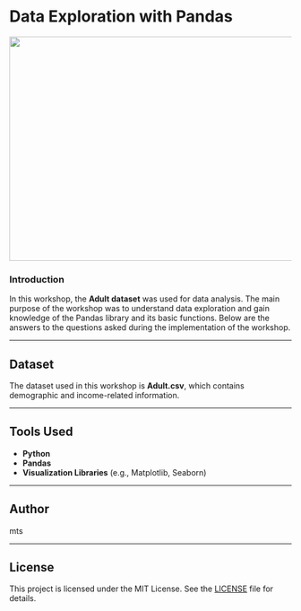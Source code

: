 # Data Exploration with Pandas

<div>

<img height="400" width="800" src="https://cdn.prod.website-files.com/666bbba4ff7240a20f4cccf8/666bbba4ff7240a20f4ce4da_Data%20Exploration%20(1).png">

</div>


### Introduction
In this workshop, the **Adult dataset** was used for data analysis. The main purpose of the workshop was to understand data exploration and gain knowledge of the Pandas library and its basic functions. Below are the answers to the questions asked during the implementation of the workshop.


---

## Dataset
The dataset used in this workshop is **Adult.csv**, which contains demographic and income-related information.

---

## Tools Used
- **Python**
- **Pandas**
- **Visualization Libraries** (e.g., Matplotlib, Seaborn)

---

## Author
mts

---

## License
This project is licensed under the MIT License. See the [LICENSE](LICENSE) file for details.